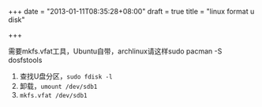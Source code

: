 +++
date = "2013-01-11T08:35:28+08:00"
draft = true
title = "linux format u disk"

+++



需要mkfs.vfat工具，Ubuntu自带，archlinux请这样sudo pacman -S dosfstools

1. 查找U盘分区，`sudo fdisk -l`
2. 卸载，`umount /dev/sdb1`
3. `mkfs.vfat /dev/sdb1`
